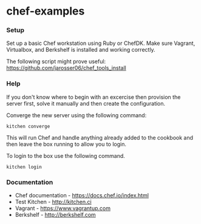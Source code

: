 # chef-examples

### Setup
Set up a basic Chef workstation using Ruby or ChefDK.  Make sure Vagrant, Virtualbox, 
and Berkshelf is installed and working correctly.

The following script might prove useful:
https://github.com/jarosser06/chef_tools_install

### Help
If you don't know where to begin with an excercise then provision the
server first, solve it manually and then create the configuration.

Converge the new server using the following command:
```shell
kitchen converge
```

This will run Chef and handle anything already added to the cookbook
and then leave the box running to allow you to login.

To login to the box use the following command.
```shell
kitchen login
```

### Documentation
- Chef documentation - https://docs.chef.io/index.html
- Test Kitchen - http://kitchen.ci
- Vagrant - https://www.vagrantup.com
- Berkshelf - http://berkshelf.com

